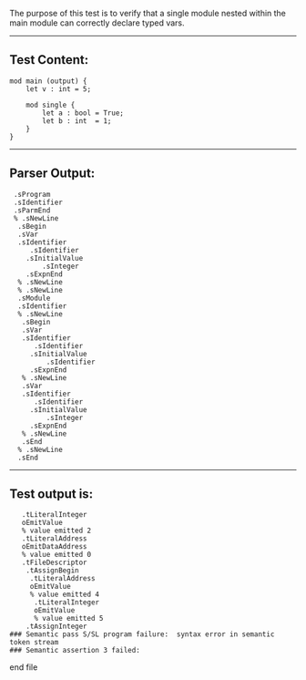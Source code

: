 The purpose of this test is to verify that a single module nested within the main module can correctly declare typed vars.

-------------------------


Test Content: 
-------------------------
```
mod main (output) {
    let v : int = 5;

    mod single {
        let a : bool = True;
        let b : int  = 1;
    }
}
```
------------------------


Parser Output: 
-------------------------
```
 .sProgram
 .sIdentifier
 .sParmEnd
 % .sNewLine
  .sBegin
  .sVar
  .sIdentifier
     .sIdentifier
    .sInitialValue
        .sInteger
    .sExpnEnd
  % .sNewLine
  % .sNewLine
  .sModule
  .sIdentifier
  % .sNewLine
   .sBegin
   .sVar
   .sIdentifier
      .sIdentifier
     .sInitialValue
         .sIdentifier
     .sExpnEnd
   % .sNewLine
   .sVar
   .sIdentifier
      .sIdentifier
     .sInitialValue
         .sInteger
     .sExpnEnd
   % .sNewLine
   .sEnd
  % .sNewLine
  .sEnd

```
------------------------

Test output is: 
-------------------------
```
   .tLiteralInteger
   oEmitValue
   % value emitted 2
   .tLiteralAddress
   oEmitDataAddress
   % value emitted 0
   .tFileDescriptor
    .tAssignBegin
     .tLiteralAddress
     oEmitValue
     % value emitted 4
      .tLiteralInteger
      oEmitValue
      % value emitted 5
    .tAssignInteger
### Semantic pass S/SL program failure:  syntax error in semantic token stream
### Semantic assertion 3 failed: 

```



end file
